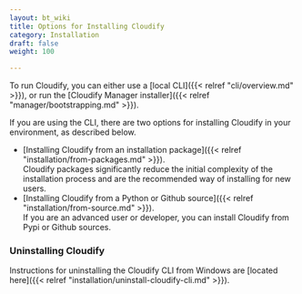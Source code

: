 ```yaml
---
layout: bt_wiki
title: Options for Installing Cloudify
category: Installation
draft: false
weight: 100

---
```

To run Cloudify, you can either use a [local CLI]({{< relref "cli/overview.md" >}}), or run the [Cloudify Manager installer]({{< relref "manager/bootstrapping.md" >}}).

If you are using the CLI, there are two options for installing Cloudify in your environment, as described below. 

* [Installing Cloudify from an installation package]({{< relref "installation/from-packages.md" >}}).  
  Cloudify packages significantly reduce the initial complexity of the installation process and are the recommended way of installing for new users.
* [Installing Cloudify from a Python or Github source]({{< relref "installation/from-source.md" >}}).  
  If you are an advanced user or developer, you can install Cloudify from Pypi or Github sources.

### Uninstalling Cloudify

Instructions for uninstalling the Cloudify CLI from Windows are [located here]({{< relref "installation/uninstall-cloudify-cli.md" >}}).